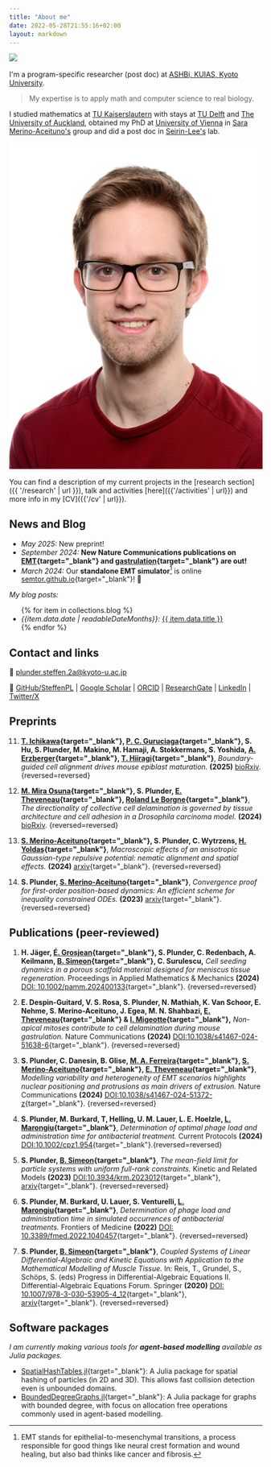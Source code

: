 ```yaml
---
title: "About me"
date: 2022-05-28T21:55:16+02:00
layout: markdown
---
```



<div class="sm:float-right sm:max-w-[12em] sm:ml-2 md:flex hidden">
    <img src="/steffen_white.jpg">
</div>

I'm a program-specific researcher (post doc) at [ASHBi, KUIAS, Kyoto University](https://ashbi.kyoto-u.ac.jp/).

> My expertise is to apply math and computer science to real biology.

I studied mathematics at [TU Kaiserslautern](https://www.mathematik.uni-kl.de/en/) with stays at [TU Delft](https://www.tudelft.nl/en/eemcs/the-faculty/departments/applied-mathematics) and [The University of Auckland](https://www.auckland.ac.nz/en/science/about-the-faculty/department-of-mathematics.html), obtained my PhD at [University of Vienna](https://mathematik.univie.ac.at/en/research/biomathematics-and-dynamical-systems/) in [Sara Merino-Aceituno's](https://sites.google.com/view/saramerinoaceituno/about) group and did a post doc in [Seirin-Lee's](https://sites.google.com/site/seirin711lee/home) lab.

<div class="container md:hidden drop-shadow-xl">
<img class="mx-auto max-w-[12em]" src="./steffen_red.jpg">
</div>


You can find a description of my current projects in the [research section]({{ '/research' | url }}), talk and activities [here]({{'/activities' | url}}) and more info in my [CV]({{'/cv' | url}}).

## News and Blog

- _May 2025:_ New preprint! 
- _September 2024:_ **New Nature Communications publications on [EMT](https://doi.org/10.1038/s41467-024-51372-z){target="_blank"} and [gastrulation](https://doi.org/10.1038/s41467-024-51638-6){target="_blank"} are out!**
- _March 2024:_ Our **standalone EMT simulator**[^1] is online [semtor.github.io](https://semtor.github.io/){target="_blank"}! 🎉

_My blog posts:_ 
<ul class="list-inside mt-0 pt-0">
{% for item in collections.blog %}
<li>
    <i>{{item.data.date | readableDateMonths}}:</i>
    <a href="{{ item.url | url}}">{{ item.data.title }}</a>
</li>
{% endfor %}
</ul>

## Contact and links

<!--Office 03.125, Faculty of Mathematics, Oskar-Morgenstern-Platz 1, Vienna.<br>-->
📧 <a href="mailto:plunder.steffen.2a@kyoto-u.ac.jp">plunder.steffen.2a@kyoto-u.ac.jp</a>

🔗 [GitHub/SteffenPL](https://github.com/SteffenPL) | [Google Scholar](https://scholar.google.com/citations?user=-QyslKMAAAAJ&hl=en)  | [ORCID](https://orcid.org/0000-0002-3371-3790) | [ResearchGate](https://www.researchgate.net/profile/Steffen-Plunder) | [LinkedIn](https://at.linkedin.com/in/steffen-plunder) | [Twitter/X](https://twitter.com/SteffenPlunder)



## Preprints

11. **[T. Ichikawa](https://ashbi.kyoto-u.ac.jp/member/takafumi-ichikawa/){target="_blank"}, [P. C. Guruciaga](https://sites.google.com/view/pamelaguruciaga/home){target="_blank"}, S. Hu, S. Plunder, M. Makino, M. Hamaji, A. Stokkermans, S. Yoshida, [A. Erzberger](https://www.embl.org/people/person/anna-erzberger/){target="_blank"}, [T. Hiiragi](https://ashbi.kyoto-u.ac.jp/research-group/hiiragi-group/){target="_blank"}**, _Boundary-guided cell alignment drives mouse epiblast maturation._ **(2025)** [bioRxiv](https://doi.org/10.1101/2025.04.28.650859).
{reversed=reversed}

10. **[M. Mira Osuna](https://sbcf.fr/en/member/marta-mira-osuna/){target="_blank"}, S. Plunder, [E. Theveneau](https://cbi-toulouse.fr/eng/equipe-theveneau){target="_blank"}, [Roland Le Borgne](https://igdr.univ-rennes.fr/en/roland-le-borgne){target="_blank"}**, _The directionality of collective cell delamination is governed by tissue architecture and cell adhesion in a Drosophila carcinoma model._ **(2024)** [bioRxiv](https://www.biorxiv.org/content/10.1101/2024.10.08.617152v1).
{reversed=reversed}

9. **[S. Merino-Aceituno](https://sites.google.com/view/saramerinoaceituno){target="_blank"}, S. Plunder, C. Wytrzens, [H. Yoldaş](https://sites.google.com/view/havvayoldas/home){target="_blank"}**, _Macroscopic effects of an anisotropic Gaussian-type repulsive potential: nematic alignment and spatial effects._ **(2024)** [arxiv](http://arxiv.org/abs/2410.06740){target="_blank"}.
{reversed=reversed}

8. **S. Plunder, [S. Merino-Aceituno](https://sites.google.com/view/saramerinoaceituno){target="_blank"}**, _Convergence proof for first-order position-based dynamics: An efficient scheme for inequality constrained ODEs._ **(2023)** [arxiv](https://arxiv.org/abs/2310.01215){target="_blank"}.
{reversed=reversed}

## Publications (peer-reviewed)

1. **H. Jäger, [É. Grosjean](https://grosjean1.github.io/){target="_blank"}, S. Plunder, C. Redenbach, A. Keilmann, [B. Simeon](https://www.mathematik.uni-kl.de/en/das/people/head/simeon){target="_blank"}, C. Surulescu,** _Cell seeding dynamics in a porous scaffold material designed for meniscus tissue regeneration._ Proceedings in Applied Mathematics & Mechanics **(2024)** [DOI: 10.1002/pamm.202400133](http://doi.org/10.1002/pamm.202400133){target="_blank"}.
{reversed=reversed}

2. **E. Despin-Guitard, V. S. Rosa, S. Plunder, N. Mathiah, K. Van Schoor, E. Nehme, S. Merino-Aceituno, J. Egea, M. N. Shahbazi, [E. Theveneau](https://cbi-toulouse.fr/eng/equipe-theveneau){target="_blank"} & [I. Migeotte](https://iribhm.org/isabelle-migeotte/){target="_blank"},** _Non-apical mitoses contribute to cell delamination during mouse gastrulation._ Nature Communications **(2024)** [DOI:10.1038/s41467-024-51638-6](https://doi.org/10.1038/s41467-024-51638-6){target="_blank"}.
{reversed=reversed}

2. **S. Plunder, C. Danesin, B. Glise, [M. A. Ferreira](https://marinaaferreira.com/){target="_blank"}, [S. Merino-Aceituno](https://sites.google.com/view/saramerinoaceituno){target="_blank"}, [E. Theveneau](https://cbi-toulouse.fr/eng/equipe-theveneau){target="_blank"}**, _Modelling variability and heterogeneity of EMT scenarios highlights nuclear positioning and protrusions as main drivers of extrusion._ Nature Communications **(2024)** [DOI:10.1038/s41467-024-51372-z](https://doi.org/10.1038/s41467-024-51372-z){target="_blank"}.
{reversed=reversed}

2. **S. Plunder, M. Burkard, T, Helling, U. M. Lauer, L. E. Hoelzle, [L. Marongiu](https://nutritionalbiochemistry.uni-hohenheim.de/en/luigi-marongiu-en){target="_blank"}**, _Determination of optimal phage load and administration time for antibacterial treatment._ Current Protocols **(2024)** [DOI:10.1002/cpz1.954](https://doi.org/10.1002/cpz1.954){target="_blank"}.{reversed=reversed}

2. **S. Plunder, [B. Simeon](https://www.mathematik.uni-kl.de/en/das/people/head/simeon){target="_blank"}**, _The mean-field limit for particle systems with uniform full-rank constraints._ Kinetic and Related Models **(2023)** [DOI:10.3934/krm.2023012](https://www.aimsciences.org/article/doi/10.3934/krm.2023012){target="_blank"}, [arxiv](https://arxiv.org/abs/2203.07249){target="_blank"}.
{reversed=reversed}

2. **S. Plunder, M. Burkard, U. Lauer, S. Venturelli, [L. Marongiu](https://nutritionalbiochemistry.uni-hohenheim.de/en/luigi-marongiu-en){target="_blank"}**, _Determination of phage load and administration time in simulated occurrences of antibacterial treatments._ Frontiers of Medicine **(2022)** [DOI: 10.3389/fmed.2022.1040457](https://doi.org/10.3389/fmed.2022.1040457){target="_blank"}.
{reversed=reversed}

2. **S. Plunder, [B. Simeon](https://www.mathematik.uni-kl.de/en/das/people/head/simeon){target="_blank"}**, _Coupled Systems of Linear Differential-Algebraic and Kinetic Equations with Application to the Mathematical Modelling of Muscle Tissue._
In: Reis, T., Grundel, S., Schöps, S. (eds) Progress in Differential-Algebraic Equations II. Differential-Algebraic Equations Forum. Springer **(2020)** [DOI: 10.1007/978-3-030-53905-4_12](https://doi.org/10.1007/978-3-030-53905-4_12){target="_blank"}, [arxiv](https://arxiv.org/abs/1911.05468){target="_blank"}.
{reversed=reversed}

## Software packages

*I am currently making various tools for **agent-based modelling** available as Julia packages.*

- [SpatialHashTables.jl](https://github.com/SteffenPL/SpatialHashTables.jl){target="_blank"}: A Julia package for spatial hashing of particles (in 2D and 3D). This allows fast collision detection even is unbounded domains.
- [BoundedDegreeGraphs.jl](https://github.com/SteffenPL/BoundedDegreeGraphs.jl){target="_blank"}: A Julia package for graphs with bounded degree, with focus on allocation free operations commonly 
used in agent-based modelling. 

[^1]: EMT stands for epithelial-to-mesenchymal transitions, a process responsible for good things like neural crest formation and wound healing, but also bad thinks like cancer and fibrosis.